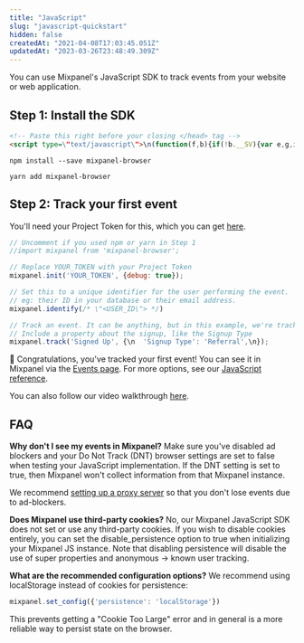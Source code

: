 ```yaml
---
title: "JavaScript"
slug: "javascript-quickstart"
hidden: false
createdAt: "2021-04-08T17:03:45.051Z"
updatedAt: "2023-03-26T23:48:49.309Z"
---
```

You can use Mixpanel's JavaScript SDK to track events from your website or web application.


## Step 1: Install the SDK
```html Snippet
<!-- Paste this right before your closing </head> tag -->
<script type=\"text/javascript\">\n(function(f,b){if(!b.__SV){var e,g,i,h;window.mixpanel=b;b._i=[];b.init=function(e,f,c){function g(a,d){var b=d.split(\".\");2==b.length&&(a=a[b[0]],d=b[1]);a[d]=function(){a.push([d].concat(Array.prototype.slice.call(arguments,0)))}}var a=b;\"undefined\"!==typeof c?a=b[c]=[]:c=\"mixpanel\";a.people=a.people||[];a.toString=function(a){var d=\"mixpanel\";\"mixpanel\"!==c&&(d+=\".\"+c);a||(d+=\" (stub)\");return d};a.people.toString=function(){return a.toString(1)+\".people (stub)\"};i=\"disable time_event track track_pageview track_links track_forms track_with_groups add_group set_group remove_group register register_once alias unregister identify name_tag set_config reset opt_in_tracking opt_out_tracking has_opted_in_tracking has_opted_out_tracking clear_opt_in_out_tracking start_batch_senders people.set people.set_once people.unset people.increment people.append people.union people.track_charge people.clear_charges people.delete_user people.remove\".split(\" \");\nfor(h=0;h<i.length;h++)g(a,i[h]);var j=\"set set_once union unset remove delete\".split(\" \");a.get_group=function(){function b(c){d[c]=function(){call2_args=arguments;call2=[c].concat(Array.prototype.slice.call(call2_args,0));a.push([e,call2])}}for(var d={},e=[\"get_group\"].concat(Array.prototype.slice.call(arguments,0)),c=0;c<j.length;c++)b(j[c]);return d};b._i.push([e,f,c])};b.__SV=1.2;e=f.createElement(\"script\");e.type=\"text/javascript\";e.async=!0;e.src=\"undefined\"!==typeof MIXPANEL_CUSTOM_LIB_URL?\nMIXPANEL_CUSTOM_LIB_URL:\"file:\"===f.location.protocol&&\"//cdn.mxpnl.com/libs/mixpanel-2-latest.min.js\".match(/^\\/\\//)?\"https://cdn.mxpnl.com/libs/mixpanel-2-latest.min.js\":\"//cdn.mxpnl.com/libs/mixpanel-2-latest.min.js\";g=f.getElementsByTagName(\"script\")[0];g.parentNode.insertBefore(e,g)}})(document,window.mixpanel||[]);\n</script>
```
```text NPM
npm install --save mixpanel-browser
```
```text Yarn
yarn add mixpanel-browser
```

## Step 2: Track your first event

You'll need your Project Token for this, which you can get [here](https://mixpanel.com/settings/project).
```javascript
// Uncomment if you used npm or yarn in Step 1
//import mixpanel from 'mixpanel-browser';

// Replace YOUR_TOKEN with your Project Token
mixpanel.init('YOUR_TOKEN', {debug: true});

// Set this to a unique identifier for the user performing the event.
// eg: their ID in your database or their email address.
mixpanel.identify(/* \"<USER_ID\"> */)

// Track an event. It can be anything, but in this example, we're tracking a Signed Up event.
// Include a property about the signup, like the Signup Type
mixpanel.track('Signed Up', {\n  'Signup Type': 'Referral',\n});
```

🎉 Congratulations, you've tracked your first event! You can see it in Mixpanel via the [Events page](mixpanel.com/report/events). For more options, see our [JavaScript reference](doc:javascript).
        
        
You can also follow our video walkthrough [here](https://www.loom.com/embed/fbba03274dc441b49b578e8a734b1d99).


## FAQ
**Why don't I see my events in Mixpanel?**
Make sure you've disabled ad blockers and your Do Not Track (DNT) browser settings are set to false when testing your JavaScript implementation. If the DNT setting is set to true, then Mixpanel won't collect information from that Mixpanel instance.

We recommend [setting up a proxy server](doc:collection-via-a-proxy#how-to-set-up-a-proxy) so that you don't lose events due to ad-blockers.
        
**Does Mixpanel use third-party cookies?**
No, our Mixpanel JavaScript SDK does not set or use any third-party cookies. If you wish to disable cookies entirely, you can set the disable_persistence option to true when initializing your Mixpanel JS instance. Note that disabling persistence will disable the use of super properties and anonymous -> known user tracking.

**What are the recommended configuration options?**
We recommend using localStorage instead of cookies for persistence:

```javascript
mixpanel.set_config({'persistence': 'localStorage'})
```

This prevents getting a "Cookie Too Large" error and in general is a more reliable way to persist state on the browser.
